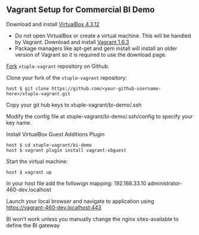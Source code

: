 ## Vagrant Setup for Commercial BI Demo ##

Download and install [VirtualBox 4.3.12](https://www.virtualbox.org/wiki/Downloads)
  - Do not open VirtualBox or create a virtual machine. This will be handled by Vagrant.
Download and install [Vagrant 1.6.3](http://www.vagrantup.com/download-archive/v1.6.3.html)
  - Package managers like apt-get and gem install will install an older version of Vagrant so it is required to use the download page.

[Fork](http://github.com/xtuple/xtuple-vagrant/fork) `xtuple-vagrant` repository on Github.

Clone your fork of the `xtuple-vagrant` repository:

    host $ git clone https://github.com/<your-github-username-here>/xtuple-vagrant.git
	
Copy your git hub keys to
    xtuple-vagrant/bi-demo/.ssh
	
Modify the config file at xtuple-vagrant/bi-demo/.ssh/config to specify your key name.

Install VirtualBox Guest Additions Plugin

    host $ cd xtuple-vagrant/bi-demo
    host $ vagrant plugin install vagrant-vbguest
	
Start the virtual machine:

    host $ vagrant up

In your host file add the followign mapping:
  192.168.33.10 administrator-460-dev.localhost
	
Launch your local browser and navigate to application using https://vagrant-460-dev.localhost:443

BI won't work unless you manually change the nginx sites-available to define the BI gateway